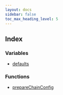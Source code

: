 ```yaml
---
layout: docs
sidebar: false
toc_max_heading_level: 5
---
```


## Index

### Variables

- [defaults](variables/defaults.md)

### Functions

- [prepareChainConfig](functions/prepareChainConfig.md)
